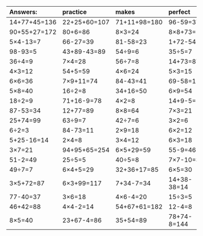 | Answers: | practice | makes | perfect | ! |
| :--- | :--- | :--- | :--- | :--- |
| 14+77+45=136 | 22+25+60=107 | 71+11+98=180 | 96-59=37 | 79+19=98 | 
| 90+55+27=172 | 80+6=86 | 8×3=24 | 8×8+73=137 | 8×9=72 | 
| 5×4-13=7 | 66-27=39 | 81-58=23 | 1+72-54=19 | 4×9+51=87 | 
| 98-93=5 | 43+89-43=89 | 54÷9=6 | 35÷5=7 | 4×8=32 | 
| 36÷4=9 | 7×4=28 | 56÷7=8 | 14+73=87 | 23+52=75 | 
| 4×3=12 | 54+5=59 | 4×6=24 | 5×3=15 | 10+60=70 | 
| 6×6=36 | 7×9+11=74 | 84-43=41 | 69-58=11 | 18+48+12=78 | 
| 5×8=40 | 16÷2=8 | 34+16=50 | 6×9=54 | 76+16-1=91 | 
| 18÷2=9 | 71+16-9=78 | 4×2=8 | 14+9-5=18 | 5×9=45 | 
| 87-53=34 | 12+77=89 | 8×8=64 | 7×3=21 | 37+99-60=76 | 
| 25+74=99 | 63÷9=7 | 42÷7=6 | 3×2=6 | 6×8+69=117 | 
| 6÷2=3 | 84-73=11 | 2×9=18 | 6×2=12 | 20+3=23 | 
| 5+25-16=14 | 2×4=8 | 3×4=12 | 6×3=18 | 55+40=95 | 
| 3×7=21 | 94+95+65=254 | 6×5+29=59 | 55-9=46 | 7×7=49 | 
| 51-2=49 | 25÷5=5 | 40÷5=8 | 7×7-10=39 | 28-5=23 | 
| 49÷7=7 | 6×4+5=29 | 32+36+17=85 | 6×5=30 | 6×4=24 | 
| 3×5+72=87 | 6×3+99=117 | 7+34-7=34 | 14+38-38=14 | 4×9=36 | 
| 77-40=37 | 3×6=18 | 4×6-4=20 | 15÷3=5 | 9×5=45 | 
| 46+42=88 | 4×4-2=14 | 54+67+61=182 | 12-4=8 | 8×6-15=33 | 
| 8×5=40 | 23+67-4=86 | 35+54=89 | 78+74-8=144 | 54÷6=9 | 
